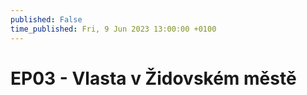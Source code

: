 ```yaml
---
published: False
time_published: Fri, 9 Jun 2023 13:00:00 +0100
---
```

# EP03 - Vlasta v Židovském městě
